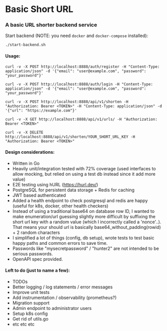 # Basic Short URL

### A basic URL shorter backend service

Start backend (NOTE: you need `docker` and `docker-compose` installed):

`./start-backend.sh`

#### Usage:

`curl -v -X POST http://localhost:8888/auth/register -H "Content-Type: application/json" -d '{"email": "user@example.com", "password": "your_password"}'`

`curl -v -X POST http://localhost:8888/auth/login -H "Content-Type: application/json" -d '{"email": "user@example.com", "password": "your_password"}'`

`curl -v -X POST http://localhost:8888/api/v1/shorten -H "Authorization: Bearer <TOKEN>" -H "Content-Type: application/json" -d '{"url": "https://example.com"}'`

`curl -v -X GET http://localhost:8888/api/v1/urls/ -H "Authorization: Bearer <TOKEN>"`

`curl -v -X DELETE http://localhost:8888/api/v1/shorten/YOUR_SHORT_URL_KEY -H "Authorization: Bearer <TOKEN>"`

#### Design considerations:

* Written in Go
* Heavily unit/integration tested with 72% coverage (used interfaces to allow mocking, but relied on using a test db instead since it add more value)
* E2E testing using hURL (https://hurl.dev/)
* PostgreSQL for persistent data storage + Redis for caching
* JWT based authenticated
* Added a health endpoint to check postgresql and redis are happy (useful for k8s, docker, other health checkers)
* Instead of using a traditional base64 on database row ID, I wanted to make enumeration/url guessing slightly more difficult by suffixing the short url key with a random value (which I incorrectly called a 'nonce'..). That means your should url is basically base64_without_padding(rowid) + 2 random characters  
* I simplified a lot of things (config, db setup), wrote tests to test basic happy paths and common errors to save time. 
* Passwords like "mysecretpassword" / "hunter2" are not intended to be serious passwords.
* OpenAPI spec provided.

#### Left to do (just to name a few):

* TODOs
* Better logging / log statements / error messages
* Improve unit tests
* Add instrumentation / observability (prometheus?)
* Migration support
* Admin endpoint to administrator users
* Setup k8s config
* Get rid of utils.go
* etc etc etc

